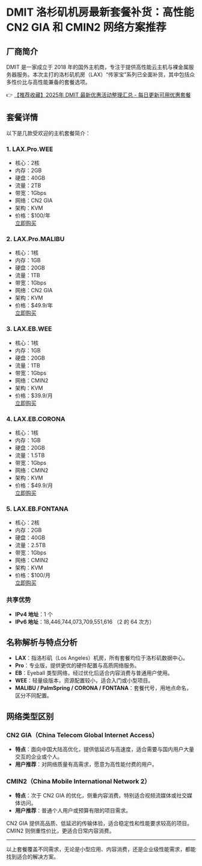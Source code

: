 # DMIT 洛杉矶机房最新套餐补货：高性能 CN2 GIA 和 CMIN2 网络方案推荐

## 厂商简介

DMIT 是一家成立于 2018 年的国外主机商，专注于提供高性能云主机与裸金属服务器服务。本次主打的洛杉矶机房（LAX）“传家宝”系列已全面补货，其中包括众多性价比与高性能兼备的套餐选项。

👉 [【推荐收藏】2025年 DMIT 最新优惠活动整理汇总 - 每日更新可用优惠套餐](https://bit.ly/dmit_coupon)

## 套餐详情

以下是几款受欢迎的主机套餐简介：

### 1. **LAX.Pro.WEE**
- 核心：2核
- 内存：2GB
- 硬盘：40GB
- 流量：2TB
- 带宽：1Gbps
- 网络：CN2 GIA
- 架构：KVM
- 价格：$100/年  
  [立即购买](https://bit.ly/dmit_coupon)

### 2. **LAX.Pro.MALIBU**
- 核心：1核
- 内存：1GB
- 硬盘：20GB
- 流量：1TB
- 带宽：1Gbps
- 网络：CN2 GIA
- 架构：KVM
- 价格：$49.9/年  
  [立即购买](https://bit.ly/dmit_coupon)

### 3. **LAX.EB.WEE**
- 核心：1核
- 内存：1GB
- 硬盘：20GB
- 流量：1TB
- 带宽：1Gbps
- 网络：CMIN2
- 架构：KVM
- 价格：$39.9/月  
  [立即购买](https://bit.ly/dmit_coupon)

### 4. **LAX.EB.CORONA**
- 核心：1核
- 内存：1GB
- 硬盘：20GB
- 流量：1.5TB
- 带宽：1Gbps
- 网络：CMIN2
- 架构：KVM
- 价格：$49.9/月  
  [立即购买](https://bit.ly/dmit_coupon)

### 5. **LAX.EB.FONTANA**
- 核心：2核
- 内存：2GB
- 硬盘：40GB
- 流量：2.5TB
- 带宽：1Gbps
- 网络：CMIN2
- 架构：KVM
- 价格：$100/月  
  [立即购买](https://bit.ly/dmit_coupon)

### 共享优势

- **IPv4 地址**：1 个
- **IPv6 地址**：18,446,744,073,709,551,616 （2 的 64 次方）

## 名称解析与特点分析

- **LAX**：指洛杉矶（Los Angeles）机房，所有套餐均位于洛杉矶数据中心。
- **Pro**：专业版，提供更优的硬件配置与高质网络服务。
- **EB**：Eyeball 类型网络，经过优化后适合内容消费与普通用户使用。
- **WEE**：轻量级版本，资源配置较小，适合入门或小型项目。
- **MALIBU / PalmSpring / CORONA / FONTANA**：套餐代号，用地点命名，区分不同配置。

## 网络类型区别

### **CN2 GIA（China Telecom Global Internet Access）**  
- **特点**：面向中国大陆高优化，提供低延迟与高速度，适合需要与国内用户大量交互的企业或个人。
- **用户推荐**：对网络质量有高需求，愿意为高性能付费的用户。

### **CMIN2（China Mobile International Network 2）**  
- **特点**：次于 CN2 GIA 的优化，侧重内容消费，特别适合视频流媒体或社交媒体访问。
- **用户推荐**：普通个人用户或预算有限的项目需求。

CN2 GIA 提供高品质、低延迟的传输体验，适合稳定性和性能要求较高的项目。CMIN2 则侧重性价比，更适合日常内容消费。

---

以上套餐覆盖不同需求，无论是小型应用、内容消费，还是企业级性能需求，都能找到适合的解决方案。